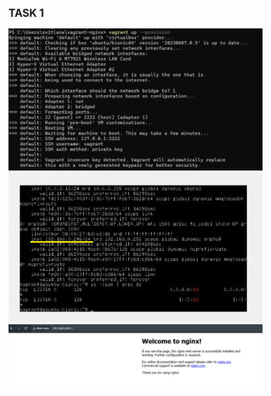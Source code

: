 ## TASK 1
![Vagrant](https://github.com/SvitLanaSvit/DevOps_task8_Linux_Vagrant/blob/master/Screenshots/1.1.png)
![Vagrant](https://github.com/SvitLanaSvit/DevOps_task8_Linux_Vagrant/blob/master/Screenshots/1.2.png)
![Vagrant](https://github.com/SvitLanaSvit/DevOps_task8_Linux_Vagrant/blob/master/Screenshots/1.3.png)
